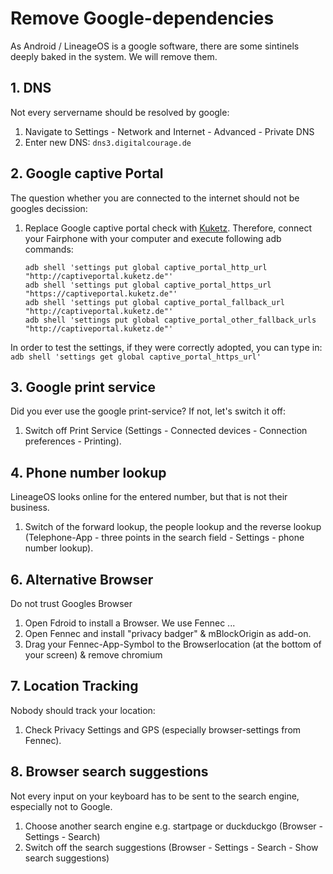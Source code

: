 # Remove Google-dependencies
As Android / LineageOS is a google software, there are some sintinels deeply baked in the system. We will remove them.

## 1. DNS

Not every servername should be resolved by google:

1. Navigate to Settings - Network and Internet - Advanced - Private DNS
2. Enter new DNS: `dns3.digitalcourage.de`

## 2. Google captive Portal

The question whether you are connected to the internet should not be googles decission:

1. Replace Google captive portal check with [Kuketz](https://www.kuketz-blog.de/android-captive-portal-check-204-http-antwort-von-captiveportal-kuketz-de/). Therefore, connect your Fairphone with your computer and execute following adb commands:  
   ```
   adb shell 'settings put global captive_portal_http_url "http://captiveportal.kuketz.de"'
   adb shell 'settings put global captive_portal_https_url "https://captiveportal.kuketz.de"'
   adb shell 'settings put global captive_portal_fallback_url "http://captiveportal.kuketz.de"'
   adb shell 'settings put global captive_portal_other_fallback_urls "http://captiveportal.kuketz.de"'
   ```

In order to test the settings, if they were correctly adopted, you can type in:
`adb shell 'settings get global captive_portal_https_url'`

## 3. Google print service

Did you ever use the google print-service? If not, let's switch it off:

1. Switch off Print Service (Settings - Connected devices - Connection preferences - Printing).

## 4. Phone number lookup

LineageOS looks online for the entered number, but that is not their business.

1. Switch of the forward lookup, the people lookup and the reverse lookup (Telephone-App - three points in the search field - Settings - phone number lookup).

## 6. Alternative Browser

Do not trust Googles Browser
1. Open Fdroid to install a Browser. We use Fennec ...
2. Open Fennec and install "privacy badger" & mBlockOrigin as add-on.
3. Drag your Fennec-App-Symbol to the Browserlocation (at the bottom of your screen) & remove chromium

## 7. Location Tracking

Nobody should track your location:

1. Check Privacy Settings and GPS (especially browser-settings from Fennec).


## 8. Browser search suggestions

Not every input on your keyboard has to be sent to the search engine, especially not to Google.

1. Choose another search engine e.g. startpage or duckduckgo (Browser - Settings - Search)
1. Switch off the search suggestions (Browser - Settings - Search - Show search suggestions)
